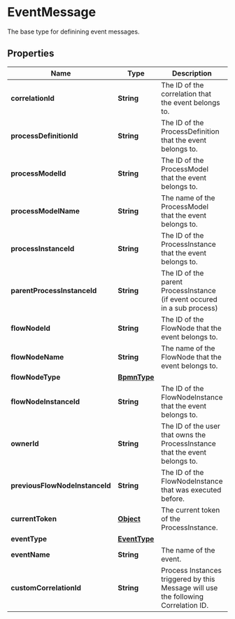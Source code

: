 

# EventMessage

The base type for definining event messages.
## Properties

Name | Type | Description | Notes
------------ | ------------- | ------------- | -------------
**correlationId** | **String** | The ID of the correlation that the event belongs to. | 
**processDefinitionId** | **String** | The ID of the ProcessDefinition that the event belongs to. | 
**processModelId** | **String** | The ID of the ProcessModel that the event belongs to. | 
**processModelName** | **String** | The name of the ProcessModel that the event belongs to. |  [optional]
**processInstanceId** | **String** | The ID of the ProcessInstance that the event belongs to. | 
**parentProcessInstanceId** | **String** | The ID of the parent ProcessInstance (if event occured in a sub process) |  [optional]
**flowNodeId** | **String** | The ID of the FlowNode that the event belongs to. |  [optional]
**flowNodeName** | **String** | The name of the FlowNode that the event belongs to. |  [optional]
**flowNodeType** | [**BpmnType**](BpmnType.md) |  |  [optional]
**flowNodeInstanceId** | **String** | The ID of the FlowNodeInstance that the event belongs to. |  [optional]
**ownerId** | **String** | The ID of the user that owns the ProcessInstance that the event belongs to. | 
**previousFlowNodeInstanceId** | **String** | The ID of the FlowNodeInstance that was executed before. |  [optional]
**currentToken** | [**Object**](.md) | The current token of the ProcessInstance. | 
**eventType** | [**EventType**](EventType.md) |  |  [optional]
**eventName** | **String** | The name of the event. |  [optional]
**customCorrelationId** | **String** | Process Instances triggered by this Message will use the following Correlation ID. |  [optional]



